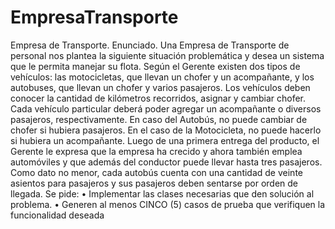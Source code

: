 # EmpresaTransporte
Empresa de Transporte.
Enunciado.
Una Empresa de Transporte de personal nos plantea la siguiente situación 
problemática y desea un sistema que le permita manejar su flota.
Según el Gerente existen dos tipos de vehículos: las motocicletas, que 
llevan un chofer y un acompañante, y los autobuses, que llevan un chofer y varios 
pasajeros. 
Los vehículos deben conocer la cantidad de kilómetros recorridos, asignar 
y cambiar chofer. 
Cada vehículo particular deberá poder agregar un acompañante o 
diversos pasajeros, respectivamente.
En caso del Autobús, no puede cambiar de chofer si hubiera pasajeros.
En el caso de la Motocicleta, no puede hacerlo si hubiera un acompañante.
Luego de una primera entrega del producto, el Gerente le expresa que la 
empresa ha crecido y ahora también emplea automóviles y que además del conductor 
puede llevar hasta tres pasajeros.
Como dato no menor, cada autobús cuenta con una cantidad de veinte 
asientos para pasajeros y sus pasajeros deben sentarse por orden de llegada.
Se pide:
• Implementar las clases necesarias que den solución al 
problema.
• Generen al menos CINCO (5) casos de prueba que verifiquen la 
funcionalidad deseada